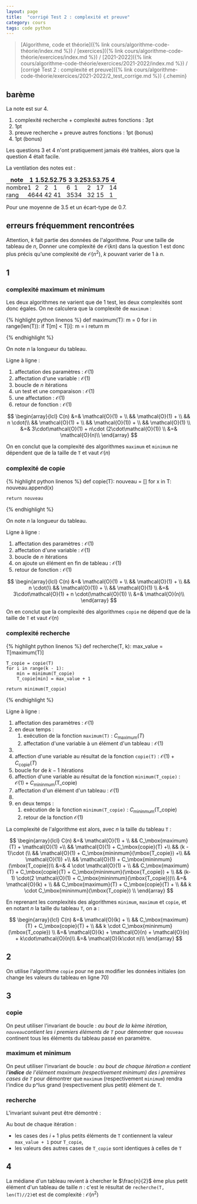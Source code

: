 ```yaml
---
layout: page
title:  "corrigé Test 2 : complexité et preuve"
category: cours
tags: code python
---
```



> [Algorithme, code et théorie]({% link cours/algorithme-code-théorie/index.md %}) / [exercices]({% link cours/algorithme-code-théorie/exercices/index.md %}) / [2021-2022]({% link cours/algorithme-code-théorie/exercices/2021-2022/index.md %}) / [corrigé Test 2 : complexité et preuve]({% link cours/algorithme-code-théorie/exercices/2021-2022/2_test_corrige.md %})
{.chemin}

## barème

La note est sur 4.

1. complexité recherche + complexité autres fonctions : 3pt
2. 1pt
3. preuve recherche + preuve autres fonctions : 1pt (bonus)
4. 1pt (bonus)

Les questions 3 et 4 n'ont pratiquement jamais été traitées, alors que la question 4 était facile.

La ventilation des notes est :

|note  | 1  | 1.5 | 2.5 | 2.75| 3   |3.25 | 3.5 |3.75 | 4 |
-------|----|-----|-----|-----|-----|-----|-----|-----|---|
|nombre|1   |2    |2    |1    |6    |1    |  2  |  17 |14 |
|rang  |46  | 44  | 42  | 41  | 35  |34   |32   | 15  | 1 |

Pour une moyenne de 3.5 et un écart-type de 0.7.

## erreurs fréquemment rencontrées

Attention, $k$ fait partie des données de l'algorithme. Pour une taille de tableau de $n$, Donner une complexité de $\mathcal{O}(kn)$ dans la question 1 est donc plus précis qu'une complexité de $\mathcal{O}(n^2)$, $k$ pouvant varier de $1$ à $n$.

## 1

### complexité maximum et minimum

Les deux algorithmes ne varient que de 1 test, les deux complexités sont donc égales. On ne calculera que la complexité de `maximum` :

<style>
    table, td, tr, th, pre {
        padding:0;
        margin:0;
        border:none
    }
</style>
{% highlight python linenos %}
def maximum(T):
    m = 0
    for i in range(len(T)):
        if T[m] < T[i]:
            m = i
    return m

{% endhighlight %}

On note $n$ la longueur du tableau.

Ligne à ligne :

1. affectation des paramètres : $\mathcal{O}(1)$
2. affectation d'une variable : $\mathcal{O}(1)$
3. boucle de $n$ itérations
4. un test et une comparaison : $\mathcal{O}(1)$
5. une affectation : $\mathcal{O}(1)$
6. retour de fonction : $\mathcal{O}(1)$

$$
\begin{array}{lcl}
C(n) &=& \mathcal{O}(1) + \\
&& \mathcal{O}(1) + \\
&& n \cdot(\\
&& \mathcal{O}(1) + \\
&& \mathcal{O}(1)) + \\
&& \mathcal{O}(1) \\
&=& 3\cdot\mathcal{O}(1) + n\cdot (2\cdot\mathcal{O}(1)) \\
&=& \mathcal{O}(n)\\
\end{array}
$$

On en conclut que la complexité des algorithmes `maximum` et `minimum` ne dépendent que de la taille de `T` et vaut $\mathcal{O}(n)$

### complexité de copie

<style>
    table, td, tr, th, pre {
        padding:0;
        margin:0;
        border:none
    }
</style>
{% highlight python linenos %}
def copie(T):
    nouveau = []
    for x in T:
        nouveau.append(x)

    return nouveau

{% endhighlight %}

On note $n$ la longueur du tableau.

Ligne à ligne :

1. affectation des paramètres : $\mathcal{O}(1)$
2. affectation d'une variable : $\mathcal{O}(1)$
3. boucle de $n$ itérations
4. on ajoute un élément en fin de tableau : $\mathcal{O}(1)$
5. retour de fonction : $\mathcal{O}(1)$

$$
\begin{array}{lcl}
C(n) &=& \mathcal{O}(1) + \\
&& \mathcal{O}(1) + \\
&& n \cdot(\\
&& \mathcal{O}(1)) + \\
&& \mathcal{O}(1) \\
&=& 3\cdot\mathcal{O}(1) + n \cdot(\mathcal{O}(1)) \\
&=& \mathcal{O}(n)\\
\end{array}
$$

On en conclut que la complexité des algorithmes `copie`  ne dépend que de la taille de `T` et vaut $\mathcal{O}(n)$

### complexité recherche

<style>
    table, td, tr, th, pre {
        padding:0;
        margin:0;
        border:none
    }
</style>
{% highlight python linenos %}
def recherche(T, k):
    max_value = T[maximum(T)]

    T_copie = copie(T)
    for i in range(k - 1):
        min = minimum(T_copie)
        T_copie[min] = max_value + 1

    return minimum(T_copie)

{% endhighlight %}

Ligne à ligne :

1. affectation des paramètres : $\mathcal{O}(1)$
2. en deux temps :
   1. exécution de la fonction `maximum(T)` : $C_\mbox{maximum}(T)$
   2. affectation d'une variable à un élément d'un tableau : $\mathcal{O}(1)$
3. 
4. affection d'une variable au résultat de la fonction `copie(T)` : $\mathcal{O}(1) + C_\mbox{copie}(T)$
5. boucle for de $k-1$ itérations
6. affection d'une variable au résultat de la fonction `minimum(T_copie)` : $\mathcal{O}(1) + C_\mbox{mininmum}(\mbox{T_copie})$
7. affectation d'un élément d'un tableau : $\mathcal{O}(1)$
8. 
9. en deux temps :
   1. exécution de la fonction `minimum(T_copie)` : $C_\mbox{mininmum}(\mbox{T_copie})$
   2. retour de la fonction $\mathcal{O}(1)$

La complexité de l'algorithme est alors, avec $n$ la taille du tableau `T` :

$$
\begin{array}{lcl}
C(n) &=& \mathcal{O}(1) + \\
&& C_\mbox{maximum}(T) + \mathcal{O}(1) +\\
&& \mathcal{O}(1) + C_\mbox{copie}(T) +\\
&& (k - 1)\cdot (\\
&& \mathcal{O}(1) + C_\mbox{mininmum}(\mbox{T_copie}) +\\
&& \mathcal{O}(1)) +\\
&& \mathcal{O}(1) + C_\mbox{mininmum}(\mbox{T_copie})\\
&=& 4 \cdot \mathcal{O}(1) + \\
&& C_\mbox{maximum}(T) + C_\mbox{copie}(T) + C_\mbox{mininmum}(\mbox{T_copie}) + \\
&& (k-1) \cdot(2 \mathcal{O}(1) + C_\mbox{mininmum}(\mbox{T_copie}))\\
&=& \mathcal{O}(k) + \\
&& C_\mbox{maximum}(T) + C_\mbox{copie}(T) + \\
&& k \cdot C_\mbox{mininmum}(\mbox{T_copie}) \\
\end{array}
$$

En reprenant les complexités des algorithmes `minimum`, `maximum` et `copie`, et en notant $n$ la taille du tableau `T`, on a :

$$
\begin{array}{lcl}
C(n) &=& \mathcal{O}(k) + \\
&& C_\mbox{maximum}(T) + C_\mbox{copie}(T) + \\
&& k \cdot C_\mbox{mininmum}(\mbox{T_copie}) \\
&=& \mathcal{O}(k) + \mathcal{O}(n) + \mathcal{O}(n) + k\cdot\mathcal{O}(n)\\
&=&  \mathcal{O}(k\cdot n)\\
\end{array}
$$

## 2

On utilise l'algorithme `copie` pour ne pas modifier les données initiales (on change les valeurs du tableau en ligne 70)

## 3

### copie

On peut utiliser l'invariant de boucle : *au bout de la $k$ème itération, `nouveau`contient les $i$ premiers éléments de `T`* pour démontrer que `nouveau` continent tous les éléments du tableau passé en paramètre.

### maximum et minimum

On peut utiliser l'invariant de boucle : *au bout de chaque itération `m` contient l'**indice** de l'élément maximum (respectivement minimum) des $i$ premières cases de `T`* pour démontrer que `maximum` (respectivement `minimum`) rendra l'indice du p^lus grand (respectivement plus petit) élément de `T`.

### recherche

L'invariant suivant peut être démontré :

Au bout de chaque itération :

* les cases des $i+1$ plus petits éléments de `T` contiennent la valeur `max_value + 1` pour `T_copie`,
* les valeurs des autres cases de `T_copie` sont identiques à celles de `T`

## 4

La médiane d'un tableau revient à chercher le $\frac{n}{2}$ ème plus petit élément d'un tableau de taille $n$ : c'est le résultat de `recherche(T, len(T)//2)`et est de complexité : $\mathcal{O}(n^2)$
